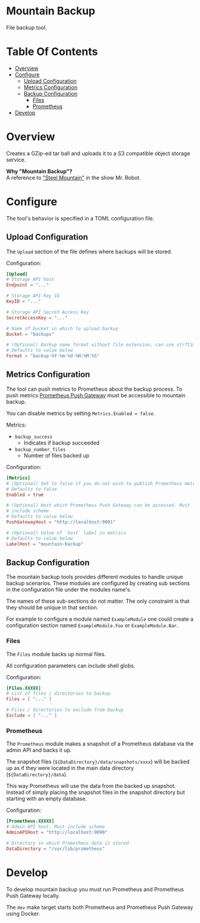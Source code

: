 # Mountain Backup
File backup tool.

# Table Of Contents
- [Overview](#overview)
- [Configure](#configure)
    - [Upload Configuration](#upload-configuration)
    - [Metrics Configuration](#metrics-configuration)
    - [Backup Configuration](#backup-configuration)
        - [Files](#files)
		- [Prometheus](#prometheus)
- [Develop](#develop)

# Overview
Creates a GZip-ed tar ball and uploads it to a S3 compatible object 
storage service.

**Why "Mountain Backup"?**  
A reference to 
["Steel Mountain"](https://mrrobot.fandom.com/wiki/Steel_Mountain) in the show
Mr. Robot.  

# Configure
The tool's behavior is specified in a TOML configuration file.  

## Upload Configuration
The `Upload` section of the file defines where backups will be stored.  

Configuration:

```toml
[Upload]
# Storage API host
Endpoint = "..."

# Storage API Key ID
KeyID = "..."

# Storage API Secret Access Key
SecretAccessKey = "..."

# Name of bucket in which to upload backup
Bucket = "backups"

# (Optional) Backup name format without file extension, can use strftime symbols
# Defaults to value below
Format = "backup-%Y-%m-%d-%H:%M:%S"
```

## Metrics Configuration
The tool can push metrics to Prometheus about the backup process. To push metrics 
[Prometheus Push Gateway](https://github.com/prometheus/pushgateway) must be accessible to mountain backup.

You can disable metrics by setting `Metrics.Enabled = false`.

Metrics:

- `backup_success`
    - Indicates if backup succeeded
- `backup_number_files`
    - Number of files backed up

Configuration:

```toml
[Metrics]
# (Optional) Set to false if you do not wish to publish Prometheus metrics.
# Defaults to false
Enabled = true

# (Optional) Host which Prometheus Push Gateway can be accessed. Must 
# include scheme
# Defaults to value below
PushGatewayHost = "http://localhost:9091"

# (Optional) Value of `host` label in metrics
# Defaults to value below
LabelHost = "mountain-backup"
```

## Backup Configuration
The mountain backup tools provides different modules to handle unique 
backup scenarios. These modules are configured by creating sub sections in the 
configuration file under the modules name's.  

The names of these sub-sections do not matter. The only constraint is that they 
should be unique in that section.  

For example to configure a module named `ExampleModule` one could create a 
configuration section named `ExampleModule.Foo` or `ExampleModule.Bar`.

### Files
The `Files` module backs up normal files.  

All configuration parameters can include shell globs.

Configuration:

```toml
[Files.XXXXX]
# List of files / directories to backup
Files = [ "..." ]

# Files / directories to exclude from backup
Exclude = [ "..." ]
```

### Prometheus
The `Prometheus` module makes a snapshot of a Prometheus database via the 
admin API and backs it up.  

The snapshot files (`${DataDirectory}/data/snapshots/xxxx`) will be backed up 
as if they were located in the main data directory (`${DataDirectory}/data`).

This way Prometheus will use the data from the backed up snapshot. Instead of 
simply placing the snapshot files in the snapshot directory but starting with 
an empty database.

Configuration:

```toml
[Prometheus.XXXXX]
# Admin API host. Must include scheme
AdminAPIHost = "http://localhost:9090"

# Directory in which Prometheus data is stored
DataDirectory = "/var/lib/prometheus"
```

# Develop
To develop mountain backup you must run Prometheus and Prometheus Push Gateway locally.  

The `dev` make target starts both Prometheus and Prometheus Push Gateway using Docker.

